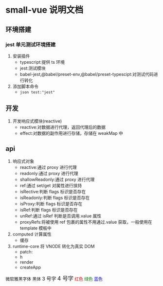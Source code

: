 # small-vue 说明文档

## 环境搭建

### jest 单元测试环境搭建

1. 安装插件
   - typescript:提供 ts 环境
   - jest:测试模块
   - babel-jest,@babel/preset-env,@babel/preset-typescipt:对测试代码进行转化
2. 添加脚本命令
   - `json test:"jest"`

## 开发

1. 开发响应式模块(reactive)
   - reactive:对数据进行代理，返回代理后的数据
   - effect:对数据的副作用进行存储，存储在 weakMap 中

## api

1. 响应式对象
   - reactive:通过 proxy 进行代理
   - readonly:通过 proxy 进行代理
   - shallowReadonly:通过 proxy 进行代理
   - ref:通过 set/get 对属性进行挟持
   - isRective:判断 flags 标识是否存在
   - isReadonly:判断 flags 标识是否存在
   - isProxy:判断 flags 标识是否存在
   - isRef:判断 flags 标识是否存在
   - unRef:通过 isRef 判断是否调用.value 属性
   - proxyRefs:将被使用 ref 包裹的属性不用通过.value 获取，一般使用在 template 模板中
2. computed 计算属性
   - 缓存
3. runtime-core 将 VNODE 转化为真实 DOM
   - patch:
   - h
   - render
   - createApp

<font face="微软雅黑" >微软雅黑字体</font>
<font face="黑体" >黑体</font>
<font size=3 >3 号字</font>
<font size=4 >4 号字</font>
<font color=#FF0000 >红色</font>
<font color=#008000 >绿色</font>
<font color=#0000FF >蓝色</font>
